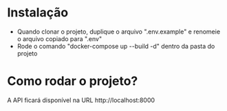 # Instalação
- Quando clonar o projeto, duplique o arquivo ".env.example" e renomeie o arquivo copiado para ".env"
- Rode o comando "docker-compose up --build -d" dentro da pasta do projeto


# Como rodar o projeto?
A API ficará disponível na URL http://localhost:8000
